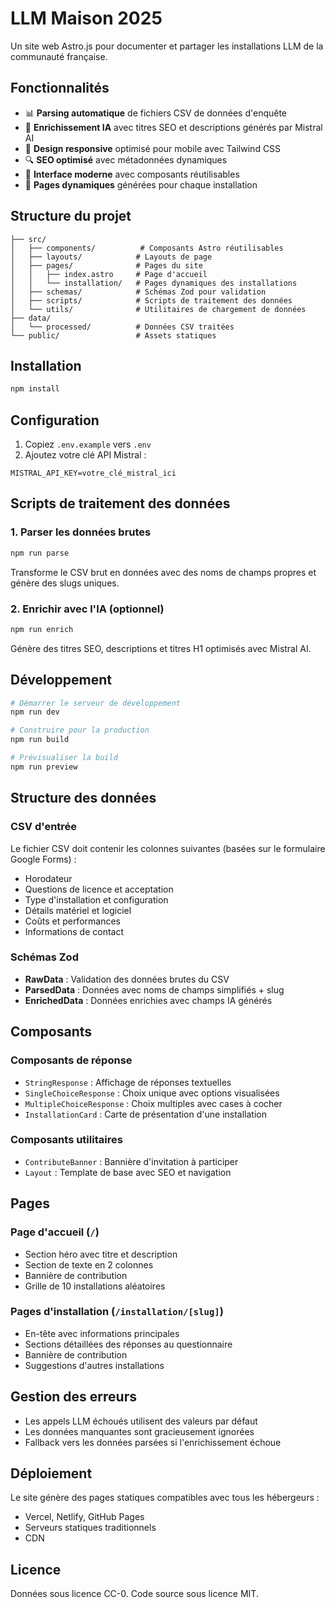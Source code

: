 # LLM Maison 2025

Un site web Astro.js pour documenter et partager les installations LLM de la communauté française.

## Fonctionnalités

- 📊 **Parsing automatique** de fichiers CSV de données d'enquête
- 🤖 **Enrichissement IA** avec titres SEO et descriptions générés par Mistral AI  
- 📱 **Design responsive** optimisé pour mobile avec Tailwind CSS
- 🔍 **SEO optimisé** avec métadonnées dynamiques
- 🎨 **Interface moderne** avec composants réutilisables
- 📁 **Pages dynamiques** générées pour chaque installation

## Structure du projet

```
├── src/
│   ├── components/          # Composants Astro réutilisables
│   ├── layouts/            # Layouts de page
│   ├── pages/              # Pages du site
│   │   ├── index.astro     # Page d'accueil
│   │   └── installation/   # Pages dynamiques des installations
│   ├── schemas/            # Schémas Zod pour validation
│   ├── scripts/            # Scripts de traitement des données
│   └── utils/              # Utilitaires de chargement de données
├── data/
│   └── processed/          # Données CSV traitées
└── public/                 # Assets statiques
```

## Installation

```bash
npm install
```

## Configuration

1. Copiez `.env.example` vers `.env`
2. Ajoutez votre clé API Mistral :
```env
MISTRAL_API_KEY=votre_clé_mistral_ici
```

## Scripts de traitement des données

### 1. Parser les données brutes
```bash
npm run parse
```
Transforme le CSV brut en données avec des noms de champs propres et génère des slugs uniques.

### 2. Enrichir avec l'IA (optionnel)
```bash
npm run enrich
```
Génère des titres SEO, descriptions et titres H1 optimisés avec Mistral AI.

## Développement

```bash
# Démarrer le serveur de développement
npm run dev

# Construire pour la production
npm run build

# Prévisualiser la build
npm run preview
```

## Structure des données

### CSV d'entrée
Le fichier CSV doit contenir les colonnes suivantes (basées sur le formulaire Google Forms) :
- Horodateur
- Questions de licence et acceptation
- Type d'installation et configuration
- Détails matériel et logiciel
- Coûts et performances
- Informations de contact

### Schémas Zod

- **RawData** : Validation des données brutes du CSV
- **ParsedData** : Données avec noms de champs simplifiés + slug
- **EnrichedData** : Données enrichies avec champs IA générés

## Composants

### Composants de réponse
- `StringResponse` : Affichage de réponses textuelles
- `SingleChoiceResponse` : Choix unique avec options visualisées  
- `MultipleChoiceResponse` : Choix multiples avec cases à cocher
- `InstallationCard` : Carte de présentation d'une installation

### Composants utilitaires
- `ContributeBanner` : Bannière d'invitation à participer
- `Layout` : Template de base avec SEO et navigation

## Pages

### Page d'accueil (`/`)
- Section héro avec titre et description
- Section de texte en 2 colonnes
- Bannière de contribution
- Grille de 10 installations aléatoires

### Pages d'installation (`/installation/[slug]`)
- En-tête avec informations principales
- Sections détaillées des réponses au questionnaire
- Bannière de contribution
- Suggestions d'autres installations

## Gestion des erreurs

- Les appels LLM échoués utilisent des valeurs par défaut
- Les données manquantes sont gracieusement ignorées
- Fallback vers les données parsées si l'enrichissement échoue

## Déploiement

Le site génère des pages statiques compatibles avec tous les hébergeurs :
- Vercel, Netlify, GitHub Pages
- Serveurs statiques traditionnels
- CDN

## Licence

Données sous licence CC-0. Code source sous licence MIT.